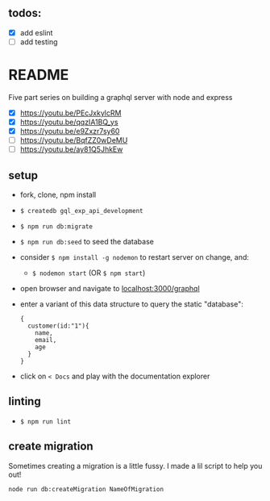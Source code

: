 ## todos:

- [x] add eslint
- [ ] add testing

# README

Five part series on building a graphql server with node and express

- [x] https://youtu.be/PEcJxkylcRM
- [x] https://youtu.be/qqzIA1BQ_ys
- [x] https://youtu.be/e9Zxzr7sy60
- [ ] https://youtu.be/BqfZZ0wDeMU
- [ ] https://youtu.be/ay81Q5JhkEw

## setup

* fork, clone, npm install
* `$ createdb gql_exp_api_development`
* `$ npm run db:migrate`
* `$ npm run db:seed` to seed the database
* consider `$ npm install -g nodemon` to restart server on change, and:
  * `$ nodemon start` (OR `$ npm start`)
* open browser and navigate to [localhost:3000/graphql](http://localhost:3000/graphql)
* enter a variant of this data structure to query the static "database":

    ```
    {
      customer(id:"1"){
        name,
        email,
        age
      }
    }
    ```

* click on `< Docs` and play with the documentation explorer

## linting

* `$ npm run lint`

## create migration

Sometimes creating a migration is a little fussy. I made a lil script to help you out!

```sh
node run db:createMigration NameOfMigration
```
